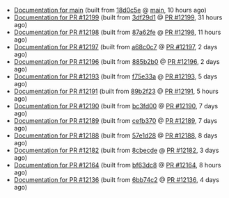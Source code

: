 


* [Documentation for main](docs-main/) (built from [18d0c5e](https://github.com/cvc5/cvc5/commit/18d0c5e) @ [main](https://github.com/cvc5/cvc5/tree/main), 10 hours ago)
* [Documentation for PR #12199](docs-pr12199/) (built from [3df29d1](https://github.com/cvc5/cvc5/commit/3df29d1) @ [PR #12199](https://github.com/cvc5/cvc5/pull/12199), 31 hours ago)
* [Documentation for PR #12198](docs-pr12198/) (built from [87a62fe](https://github.com/cvc5/cvc5/commit/87a62fe) @ [PR #12198](https://github.com/cvc5/cvc5/pull/12198), 11 hours ago)
* [Documentation for PR #12197](docs-pr12197/) (built from [a68c0c7](https://github.com/cvc5/cvc5/commit/a68c0c7) @ [PR #12197](https://github.com/cvc5/cvc5/pull/12197), 2 days ago)
* [Documentation for PR #12196](docs-pr12196/) (built from [885b2b0](https://github.com/cvc5/cvc5/commit/885b2b0) @ [PR #12196](https://github.com/cvc5/cvc5/pull/12196), 2 days ago)
* [Documentation for PR #12193](docs-pr12193/) (built from [f75e33a](https://github.com/cvc5/cvc5/commit/f75e33a) @ [PR #12193](https://github.com/cvc5/cvc5/pull/12193), 5 days ago)
* [Documentation for PR #12191](docs-pr12191/) (built from [89b2f23](https://github.com/cvc5/cvc5/commit/89b2f23) @ [PR #12191](https://github.com/cvc5/cvc5/pull/12191), 5 hours ago)
* [Documentation for PR #12190](docs-pr12190/) (built from [bc3fd00](https://github.com/cvc5/cvc5/commit/bc3fd00) @ [PR #12190](https://github.com/cvc5/cvc5/pull/12190), 7 days ago)
* [Documentation for PR #12189](docs-pr12189/) (built from [cefb370](https://github.com/cvc5/cvc5/commit/cefb370) @ [PR #12189](https://github.com/cvc5/cvc5/pull/12189), 7 days ago)
* [Documentation for PR #12188](docs-pr12188/) (built from [57e1d28](https://github.com/cvc5/cvc5/commit/57e1d28) @ [PR #12188](https://github.com/cvc5/cvc5/pull/12188), 8 days ago)
* [Documentation for PR #12182](docs-pr12182/) (built from [8cbecde](https://github.com/cvc5/cvc5/commit/8cbecde) @ [PR #12182](https://github.com/cvc5/cvc5/pull/12182), 3 days ago)
* [Documentation for PR #12164](docs-pr12164/) (built from [bf63dc8](https://github.com/cvc5/cvc5/commit/bf63dc8) @ [PR #12164](https://github.com/cvc5/cvc5/pull/12164), 8 hours ago)
* [Documentation for PR #12136](docs-pr12136/) (built from [6bb74c2](https://github.com/cvc5/cvc5/commit/6bb74c2) @ [PR #12136](https://github.com/cvc5/cvc5/pull/12136), 4 days ago)
